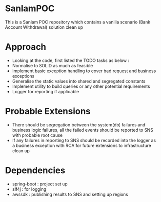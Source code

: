 # SanlamPOC

This is a Sanlam POC repository which contains a vanilla scenario (Bank Account Withdrawal) solution clean up

# Approach 
- Looking at the code, first listed the TODO tasks as below :
- Normalise to SOLID as much as feasible
- Implement basic exception handling to cover bad request and business exceptions
- Generalise the static values into shared and segregated constants
- Implement utility to build queries or any other potential requirements
- Logger for reporting if applicable

# Probable Extensions 
- There should be segregation between the system(db) failures and business logic failures, all the failed events should be reported to SNS with probable root cause
- If any failures in reporting to SNS should be recorded into the logger as a business exception with RCA for future extensions to infrastructure clean up


# Dependencies 
- spring-boot : project set up
- slf4j : for logging
- awssdk : publishing results to SNS and setting up regions
